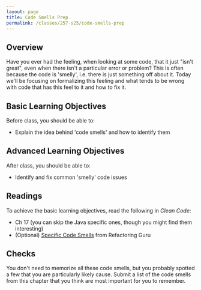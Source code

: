 ```yaml
---
layout: page
title: Code Smells Prep
permalink: /classes/257-s25/code-smells-prep
---
```


## Overview
Have you ever had the feeling, when looking at some code, that it just "isn't great", even when there isn't a particular error or problem? 
This is often because the code is 'smelly', i.e. there is just something off about it. 
Today we'll be focusing on formalizing this feeling and what tends to be wrong with code that has this feel to it and how to fix it.

## Basic Learning Objectives
Before class, you should be able to:
* Explain the idea behind 'code smells' and how to identify them

## Advanced Learning Objectives
After class, you should be able to:
* Identify and fix common 'smelly' code issues

## Readings
To achieve the basic learning objectives, read the following in *Clean Code*:
* Ch 17 (you can skip the Java specific ones, though you might find them interesting)
* (Optional) [Specific Code Smells](https://refactoring.guru/refactoring/smells) from Refactoring Guru 

## Checks
You don't need to memorize all these code smells, but you probably spotted a few that you are particularly likely cause. Submit a list of the code smells from this chapter that you think are most important for you to remember.